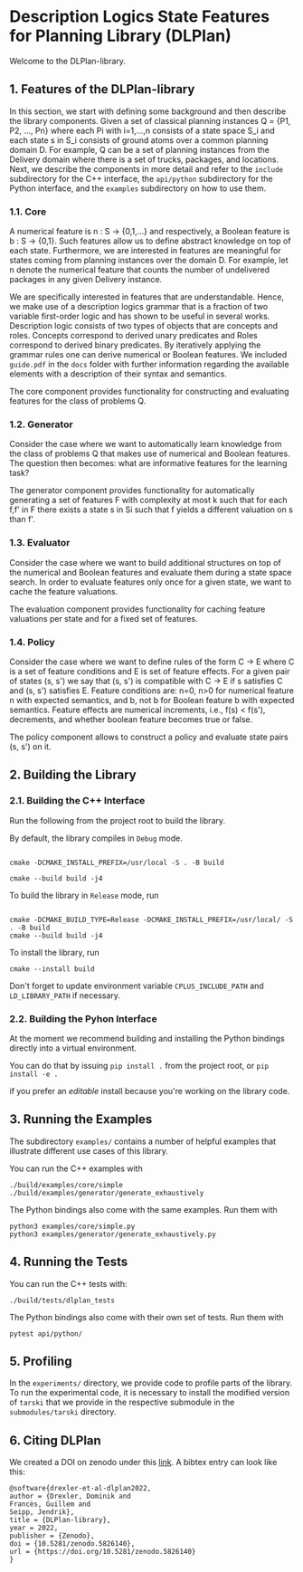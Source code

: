 # Description Logics State Features for Planning Library (DLPlan)

Welcome to the DLPlan-library.

## 1. Features of the DLPlan-library

In this section, we start with defining some background and then describe the library components. Given a set of classical planning instances Q =  {P1, P2, ..., Pn} where each Pi with i=1,...,n consists of a state space S_i and each state s in S_i consists of ground atoms over a common planning domain D. For example, Q can be a set of planning instances from the Delivery domain where there is a set of trucks, packages, and locations. Next, we describe the components in more detail and refer to the `include` subdirectory for the C++ interface, the `api/python` subdirectory for the Python interface, and the `examples` subdirectory on how to use them.

### 1.1. Core

A numerical feature is n : S -> {0,1,...} and respectively, a Boolean feature is b : S -> {0,1}. Such features allow us to define abstract knowledge on top of each state. Furthermore, we are interested in features are meaningful for states coming from planning instances over the domain D. For example, let n denote the numerical feature that counts the number of undelivered packages in any given Delivery instance.

We are specifically interested in features that are understandable. Hence, we make use of a description logics grammar that is a fraction of two variable first-order logic and has shown to be useful in several works. Description logic consists of two types of objects that are concepts and roles. Concepts correspond to derived unary predicates and Roles correspond to derived binary predicates. By iteratively applying the grammar rules one can derive numerical or Boolean features. We included `guide.pdf` in the `docs` folder with further information regarding the available elements with a description of their syntax and semantics.

The core component provides functionality for constructing and evaluating features for the class of problems Q.

### 1.2. Generator

Consider the case where we want to automatically learn knowledge from the class of problems Q that makes use of numerical and Boolean features. The question then becomes: what are informative features for the learning task?

The generator component provides functionality for automatically generating a set of features F with complexity at most k such that for each f,f' in F there exists a state s in Si such that f yields a different valuation on s than f'.

### 1.3. Evaluator

Consider the case where we want to build additional structures on top of the numerical and Boolean features and evaluate them during a state space search. In order to evaluate features only once for a given state, we want to cache the feature valuations.

The evaluation component provides functionality for caching feature valuations per state and for a fixed set of features.

### 1.4. Policy

Consider the case where we want to define rules of the form C -> E where C is a set of feature conditions and E is set of feature effects. For a given pair of states (s, s') we say that (s, s') is compatible with C -> E if s satisfies C and (s, s') satisfies E. Feature conditions are: n=0, n>0 for numerical feature n with expected semantics, and b, not b for Boolean feature b with expected semantics. Feature effects are numerical increments, i.e., f(s) < f(s'), decrements, and whether boolean feature becomes true or false.

The policy component allows to construct a policy and evaluate state pairs (s, s') on it.

## 2. Building the Library

### 2.1. Building the C++ Interface

Run the following from the project root to build the library.

By default, the library compiles in `Debug` mode.

```console

cmake -DCMAKE_INSTALL_PREFIX=/usr/local -S . -B build

cmake --build build -j4

```
To build the library in `Release` mode, run
```console

cmake -DCMAKE_BUILD_TYPE=Release -DCMAKE_INSTALL_PREFIX=/usr/local/ -S . -B build
cmake --build build -j4
```
To install the library, run
```console
cmake --install build
```
Don't forget to update environment variable `CPLUS_INCLUDE_PATH` and `LD_LIBRARY_PATH` if necessary.

### 2.2. Building the Pyhon Interface

At the moment we recommend building and installing the Python bindings directly into a virtual environment.

You can do that by issuing `pip install .` from the project root, or `pip install -e .`

if you prefer an _editable_ install because you're working on the library code.

## 3. Running the Examples

The subdirectory `examples/` contains a number of helpful examples that illustrate different use cases of this library.

You can run the C++ examples with
```console
./build/examples/core/simple
./build/examples/generator/generate_exhaustively
```
The Python bindings also come with the same examples. Run them with
```console
python3 examples/core/simple.py
python3 examples/generator/generate_exhaustively.py
```

## 4. Running the Tests

You can run the C++ tests with:
```console
./build/tests/dlplan_tests
```

The Python bindings also come with their own set of tests. Run them with
```console
pytest api/python/
```

## 5. Profiling

In the `experiments/` directory, we provide code to profile parts of the library. To run the experimental code, it is necessary to install the modified version of `tarski` that we provide in the respective submodule in the `submodules/tarski` directory.

## 6. Citing DLPlan

We created a DOI on zenodo under this [link](https://zenodo.org/record/5826140#.YfK9E_so85k). A bibtex entry can look like this:

```
@software{drexler-et-al-dlplan2022,
author = {Drexler, Dominik and
Francès, Guillem and
Seipp, Jendrik},
title = {DLPlan-library},
year = 2022,
publisher = {Zenodo},
doi = {10.5281/zenodo.5826140},
url = {https://doi.org/10.5281/zenodo.5826140}
}
```
